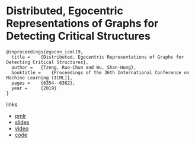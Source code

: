 # Distributed, Egocentric Representations of Graphs for Detecting Critical Structures

```
@inproceedings{egocnn_icml19,
  title = 	 {Distributed, Egocentric Representations of Graphs for Detecting Critical Structures},
  author = 	 {Tzeng, Ruo-Chun and Wu, Shan-Hung},
  booktitle = 	 {Proceedings of the 36th International Conference on Machine Learning (ICML)},
  pages = 	 {6354--6362},
  year = 	 {2019}
}
```

links
- [pmlr](http://proceedings.mlr.press/v97/tzeng19a.html)
- [slides](https://drive.google.com/file/d/1ypDgm_EVsJCjC0c5Rl7dBvzQSRjSbkXZ/view?usp=sharing)
- [video](https://videoken.com/embed/aV4-cD4zLyI?tocitem=24)
- [code](https://github.com/rutzeng/EgoCNN)
